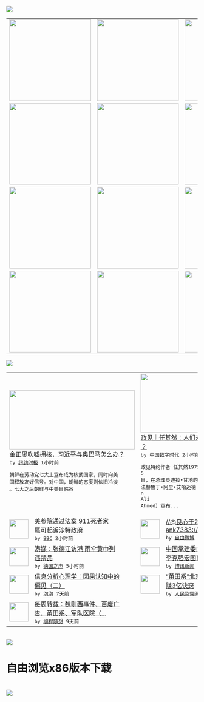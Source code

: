 

<a href="https://github.com/greatfire/z/raw/master/FreeBrowser.apk"><img src="https://raw.githubusercontent.com/greatfire/wiki/master/x/header.png" /></a><table><tr><td width="262" align="center" valign="center"><a href="https://github.com/greatfire/wiki/wiki/nyt" title="纽约时报中文网 国际纵览"><img src="https://raw.githubusercontent.com/greatfire/wiki/master/x/nyt_flag.png" width="215"/></a></td><td width="262" align="center" valign="center"><a href="https://github.com/greatfire/wiki/wiki/dw" title=""><img src="https://raw.githubusercontent.com/greatfire/wiki/master/x/dw_flag.png" width="215"/></a></td><td width="262" align="center" valign="center"><a href="https://github.com/greatfire/wiki/wiki/rmjd" title=""><img src="https://raw.githubusercontent.com/greatfire/wiki/master/x/rmjd_flag.png" width="215"/></a></td></tr><tr><td width="262" align="center" valign="center"><a href="https://github.com/paopaonetizen/website" title="泡泡 - 未经审查的互联网信息"><img src="https://raw.githubusercontent.com/greatfire/wiki/master/x/pp_flag.png" width="215"/></a></td><td width="262" align="center" valign="center"><a href="https://github.com/getlantern/mirror" title="以及自由微博和GreatFire.org官方中文论坛"><img src="https://raw.githubusercontent.com/greatfire/wiki/master/x/lantern_flag.png" width="215"/></a></td><td width="262" align="center" valign="center"><a href="https://github.com/cdtmirrors/m/" title=""><img src="https://raw.githubusercontent.com/greatfire/wiki/master/x/cdt_flag.png" width="215"/></a></td></tr><tr><td width="262" align="center" valign="center"><a href="https://github.com/program-think/blog" title="编程随想的博客"><img src="https://raw.githubusercontent.com/greatfire/wiki/master/x/pt_flag.png" width="215"/></a></td><td width="262" align="center" valign="center"><a href="https://github.com/greatfire/wiki/wiki/bbc" title=""><img src="https://raw.githubusercontent.com/greatfire/wiki/master/x/bbc_flag.png" width="215"/></a></td><td width="262" align="center" valign="center"><a href="https://github.com/freeweibo/s" title="自由微博 - 匿名和不受屏蔽的新浪微博搜索"><img src="https://raw.githubusercontent.com/greatfire/wiki/master/x/fw_flag.png" width="215"/></a></td></tr><tr><td width="262" align="center" valign="center"><a href="https://github.com/greatfire/wiki/wiki/google" title=""><img src="https://raw.githubusercontent.com/greatfire/wiki/master/x/google_flag.png" width="215"/></a></td><td width="262" align="center" valign="center"><a href="https://github.com/bxnews/boxun" title=""><img src="https://raw.githubusercontent.com/greatfire/wiki/master/x/bx_flag.png" width="215"/></a></td><td width="262" align="center" valign="center"><a href="https://github.com/greatfire/wiki/wiki/open-source" title="欢迎访问GreatFire.org开发者项目网站"><img src="https://raw.githubusercontent.com/greatfire/wiki/master/x/open-source_flag.png" width="215"/></a></td></tr></table><img src="https://raw.githubusercontent.com/greatfire/wiki/master/x/newsfeed text.png" /><table cols="4"><tr><td colspan="2" width="380"><a href="https://d7odklm2qes9e.cloudfront.net/asia-pacific/20160518/cc18kato/"><img src="https://static01.nyt.com/images/2016/05/08/world/08KOREANUKE2/08KOREANUKE2-articleLarge.jpg" width="330" height="156"/></a></br><a href="https://d7odklm2qes9e.cloudfront.net/asia-pacific/20160518/cc18kato/">金正恩吹嘘拥核，习近平与奥巴马怎么办？</a></br><kbd> by <a href="http://m.cn.nytimes.com/">纽约时报</a> 1小时前 </kbd></br><pre>朝鲜在劳动党七大上宣布成为核武国家，同时向美<br/>国释放友好信号。对中国，朝鲜的态度则依旧冷淡<br/>。七大之后朝鲜与中美日韩各</pre></td><td colspan="2" width="380"><a href="http://feedproxy.google.com/~r/chinadigitaltimes/yqjh/~3/NNgvcxH1Pwo/"><img src="https://raw.githubusercontent.com/greatfire/wiki/master/x/cdt_logo_b.png" width="330" height="156"/></a></br><a href="http://feedproxy.google.com/~r/chinadigitaltimes/yqjh/~3/NNgvcxH1Pwo/">政见｜任其然：人们对政治悲剧的记忆靠谱吗<br/>？</a></br><kbd> by <a href="http://chinadigitaltimes.net/chinese/">中国数字时代</a> 2小时前 </kbd></br><pre>政见特约作者 任其然1975 年 6 月 2<br/>5 日，在总理英迪拉•甘地的要求下，印度总统<br/>法赫鲁丁•阿里•艾哈迈德（Fakhruddi<br/>n Ali Ahmed）宣布...</pre></td></tr><tr><td><img src="http://ichef.bbci.co.uk/news/ws/106/amz/worldservice/live/assets/images/2016/05/17/160517215333_nyc_wtc_911_304x171_getty_nocredit.jpg" width="50" height="50"/></td><td width="280"><a href="http://www.bbc.com/zhongwen/simp/world/2016/05/160517_us_911_bill_saudi">美参院通过法案 911死者家<br/>属可起诉沙特政府</a></br><kbd> by <a href="http://www.bbc.co.uk/zhongwen/simp">BBC</a> 2小时前 </kbd></td><td><img src="https://raw.githubusercontent.com/greatfire/wiki/master/x/fw_logo.png" width="50" height="50"/></td><td width="280"><a href="https://freeweibo.com/weibo/3976355278469402">//@良心于23://@fr<br/>ank7383://@...</a></br><kbd> by <a href="https://freeweibo.com/">自由微博</a> 3小时前 </kbd></td></tr><tr><td><img src="http://www.dw.com/image/0,,19262929_302,00.jpg" width="50" height="50"/></td><td width="280"><a href="http://dw.com/p/1IpWW?maca=chi-GK-text-greatfire-all-chinese-15625-xml-mrss">港媒：张德江访港 雨伞黄巾列<br/>违禁品</a></br><kbd> by <a href="http://dw.de">德国之声</a> 5小时前 </kbd></td><td><img src="http://www.boxun.com/news/images/2016/05/201605172122intl1.jpg" width="50" height="50"/></td><td width="280"><a href="http://www.boxun.com/news/gb/intl/2016/05/201605172122.shtml">中国承建委内瑞拉高铁项目烂尾<br/>李克强宏图再受挫请看博...</a></br><kbd> by <a href="http://www.boxun.com">博讯新闻</a> 1天前 </kbd></td></tr><tr><td><img src="https://raw.githubusercontent.com/greatfire/wiki/master/x/pp_logo.png" width="50" height="50"/></td><td width="280"><a href="https://pao-pao.net/article/695">信息分析心理学：因果认知中的<br/>偏见（二）</a></br><kbd> by <a href="https://pao-pao.net">泡泡</a> 7天前 </kbd></td><td><img src="http://www.rmjdw.com/uploads/160510/3-1605102102421C.jpg" width="50" height="50"/></td><td width="280"><a href="http://www.rmjdw.com//tebiebaodao/20160510/15526.html">“莆田系”北京德胜门中医院年<br/>赚3亿诀窍 </a></br><kbd> by <a href="http://www.rmjdw.com/">人民监督网</a> 7天前 </kbd></td></tr><tr><td><img src="https://lh5.googleusercontent.com/TrrQPTe4daihdQAkIoubxaVbX2-bwHlx7EBiGuOLDmdqrEupJTJG16xVMEsBxvo6oeZoLuJjBdRoA5VAz-5m_CIS0rHQt4V0cIJMpYYQuRdJgKdH1aFT-XYcmalttQaCr-PxcfYDPes" width="50" height="50"/></td><td width="280"><a href="http://feedproxy.google.com/~r/programthink/~3/lyLSIkQnnrc/weekly-share-101.html">每周转载：魏则西事件、百度广<br/>告、莆田系、军队医院（...</a></br><kbd> by <a href="http://program-think.blogspot.com">编程随想</a> 9天前 </kbd></td></table></br><a href="https://github.com/greatfire/z/raw/master/FreeBrowser.apk"><img src="https://raw.githubusercontent.com/greatfire/wiki/master/x/download app.png" /></a><h1>自由浏览x86版本下载<h1><a href="https://github.com/greatfire/z/raw/master/FreeBrowser-x86.apk"><img src="https://raw.githubusercontent.com/greatfire/images/master/fb86.qr.png" /></a>